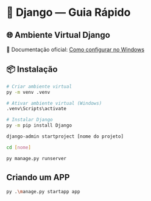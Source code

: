 # 📖 Django — Guia Rápido

## 🌐 Ambiente Virtual Django
📄 Documentação oficial: [Como configurar no Windows](https://docs.djangoproject.com/en/5.1/howto/windows/)

## 📦 Instalação

```bash
# Criar ambiente virtual
py -m venv .venv

# Ativar ambiente virtual (Windows)
.venv\Scripts\activate

# Instalar Django
py -m pip install Django

django-admin startproject [nome do projeto]

cd [nome]

py manage.py runserver
```
## Criando um APP
```bash
py .\manage.py startapp app
